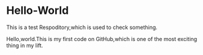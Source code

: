 # Hello-World

This is a test Respoditory,which is used to check something.

Hello,world.This is my first code on GitHub,which is one of the most exciting thing in my lift.
